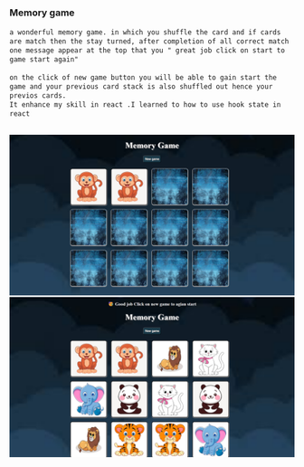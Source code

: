 ### Memory game
``` 
a wonderful memory game. in which you shuffle the card and if cards are match then the stay turned, after completion of all correct match one message appear at the top that you " great job click on start to game start again" 

on the click of new game button you will be able to gain start the game and your previous card stack is also shuffled out hence your previos cards.
It enhance my skill in react .I learned to how to use hook state in react
    
```
![image of game](/public/image/memorygameoverview.png)
![image of game](/public/image/memorygameoverview2.png)